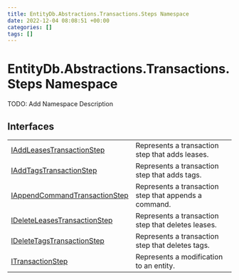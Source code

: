 ```yaml
---
title: EntityDb.Abstractions.Transactions.Steps Namespace
date: 2022-12-04 08:08:51 +00:00
categories: []
tags: []
---
```


# EntityDb.Abstractions.Transactions.Steps Namespace

TODO: Add Namespace Description

## Interfaces
<table><tr><td><a href='dotnet/entitydb-abstractions-transactions-steps-iaddleasestransactionstep'>IAddLeasesTransactionStep</a></td><td>
Represents a transaction step that adds leases.
</td></tr><tr><td><a href='dotnet/entitydb-abstractions-transactions-steps-iaddtagstransactionstep'>IAddTagsTransactionStep</a></td><td>
Represents a transaction step that adds tags.
</td></tr><tr><td><a href='dotnet/entitydb-abstractions-transactions-steps-iappendcommandtransactionstep'>IAppendCommandTransactionStep</a></td><td>
Represents a transaction step that appends a command.
</td></tr><tr><td><a href='dotnet/entitydb-abstractions-transactions-steps-ideleteleasestransactionstep'>IDeleteLeasesTransactionStep</a></td><td>
Represents a transaction step that deletes leases.
</td></tr><tr><td><a href='dotnet/entitydb-abstractions-transactions-steps-ideletetagstransactionstep'>IDeleteTagsTransactionStep</a></td><td>
Represents a transaction step that deletes tags.
</td></tr><tr><td><a href='dotnet/entitydb-abstractions-transactions-steps-itransactionstep'>ITransactionStep</a></td><td>
Represents a modification to an entity.
</td></tr></table>
